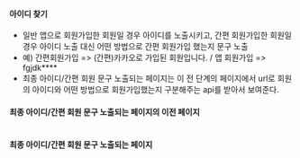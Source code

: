 #### 아이디 찾기
+ 일반 앱으로 회원가입한 회원일 경우 아이디를 노출시키고, 간편 회원가입한 회원일 경우 아이디 노출 대신 어떤 방법으로 간편 회원가입 했는지 문구 노출
+ 예) 간편회원가입 => (간편)카카오로 가입된 회원입니다. / 앱 회원가입 => fgjdk****
+ 최종 아이디/간편 회원 문구 노출되는 페이지는 이 전 단계의 페이지에서 url로 회원의 아이디와 어떤 방법으로 회원가입했는지 구분해주는 api를 받아서 보여준다.

#### 최종 아이디/간편 회원 문구 노출되는 페이지의 이전 페이지
```node
```
#### 최종 아이디/간편 회원 문구 노출되는 페이지
```node
```
